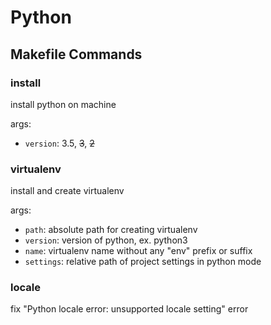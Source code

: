 # Python

## Makefile Commands

### install

install python on machine

args:

- `version`: 3.5, ~~3~~, ~~2~~

### virtualenv

install and create virtualenv

args:

- `path`: absolute path for creating virtualenv
- `version`: version of python, ex. python3
- `name`: virtualenv name without any "env" prefix or suffix
- `settings`: relative path of project settings in python mode

### locale

fix "Python locale error: unsupported locale setting" error
